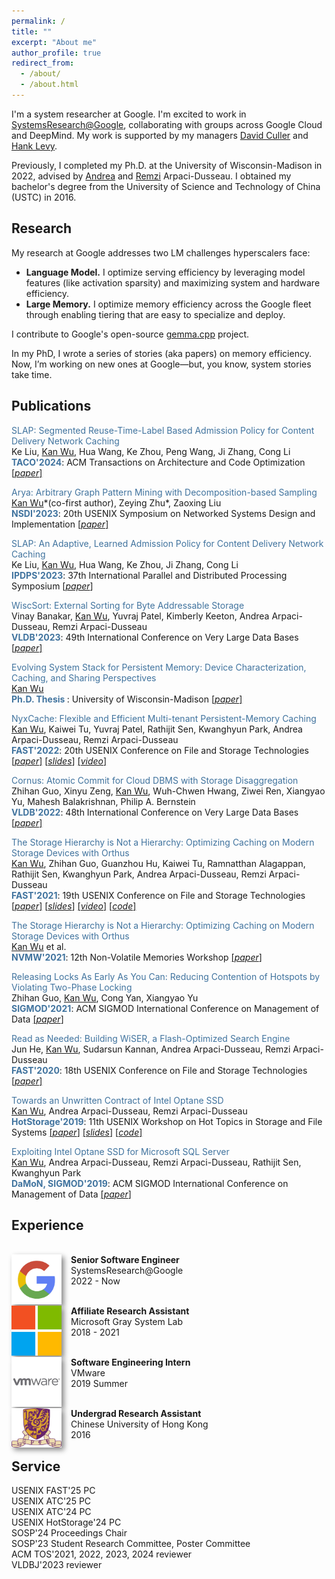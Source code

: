 ```yaml
---
permalink: /
title: ""
excerpt: "About me"
author_profile: true
redirect_from: 
  - /about/
  - /about.html
---
```


<!-- ## Biography -->
I'm a system researcher at Google. I'm excited to work in [SystemsResearch@Google](https://techsysinfra.google/research/), collaborating with groups across Google Cloud and DeepMind. My work is supported by my managers [David Culler](https://en.wikipedia.org/wiki/David_Culler) and [Hank Levy](https://en.wikipedia.org/wiki/Hank_Levy_(computer_scientist)).

Previously, I completed my Ph.D. at the University of Wisconsin-Madison in 2022, advised by [Andrea](http://pages.cs.wisc.edu/~dusseau/) and [Remzi](http://pages.cs.wisc.edu/~remzi/) Arpaci-Dusseau. I obtained my bachelor's degree from the University of Science and Technology of China (USTC) in 2016.


<!---
# Latest
<span style="color:rgb(64, 115, 158)">[Dec. 2021]&#128293;</span> NyxCache, a multi-tenant KV-cache framework on persistent memory, will appear at FAST 2022!
<br><span style="color:rgb(64, 115, 158)">[Mar. 2021]</span> Bamboo, a concurrency control protocol which reduces contention of hotspots, has been accepted to SIGMOD 2021! 
<br><span style="color:rgb(64, 115, 158)">[Dec. 2020]&#128293;</span> Non-Hierarchical Caching, a generic method to optimize caching for Persistent Memory hierarchies, has been accepted to FAST 2021!
style="color:rgb(64, 115, 158)"
-->

## Research
My research at Google addresses two LM challenges hyperscalers face:
- **Language Model.** I optimize serving efficiency by leveraging model features (like activation sparsity) and maximizing system and hardware efficiency.
- **Large Memory.** I optimize memory efficiency across the Google fleet through enabling tiering that are easy to specialize and deploy.

I contribute to Google's open-source [gemma.cpp](https://github.com/google/gemma.cpp) project.

In my PhD, I wrote a series of stories (aka papers) on memory efficiency. Now, I’m working on new ones at Google—but, you know, system stories take time.

## Publications
<!-- <span style="color:rgb(64, 115, 158)"> IMP: Disaggregated Memory Compute Offloading with Informed Memory Pool </span>
<br> In Submission (Title Altered to Avoid Conflicts)
 -->
<span style="color:rgb(64, 115, 158)"> SLAP: Segmented Reuse-Time-Label Based Admission Policy for Content Delivery Network Caching </span> 
<br> Ke Liu, <ins>Kan Wu</ins>, Hua Wang, Ke Zhou, Peng Wang, Ji Zhang, Cong Li
<br><b style="color:rgb(64, 115, 158)">TACO'2024</b>: ACM Transactions on Architecture and Code Optimization <a href="https://dl.acm.org/doi/pdf/10.1145/3646550">[*paper*]</a>

<span style="color:rgb(64, 115, 158)"> Arya: Arbitrary Graph Pattern Mining with Decomposition-based Sampling </span> 
<br> <ins>Kan Wu</ins>\*(co-first author), Zeying Zhu\*, Zaoxing Liu 
<br><b style="color:rgb(64, 115, 158)">NSDI'2023</b>: 20th USENIX Symposium on Networked Systems Design and Implementation <a href="https://www.usenix.org/system/files/nsdi23-zhu.pdf">[*paper*]</a> 

<span style="color:rgb(64, 115, 158)"> SLAP: An Adaptive, Learned Admission Policy for Content Delivery Network Caching</span> 
<br> Ke Liu, <ins>Kan Wu</ins>, Hua Wang, Ke Zhou, Ji Zhang, Cong Li
<br><b style="color:rgb(64, 115, 158)">IPDPS'2023</b>: 37th International Parallel and Distributed Processing Symposium <a href="https://ieeexplore.ieee.org/abstract/document/10177483">[*paper*]</a>

<span style="color:rgb(64, 115, 158)"> WiscSort: External Sorting for Byte Addressable Storage </span>
<br> Vinay Banakar, <ins>Kan Wu</ins>, Yuvraj Patel, Kimberly Keeton, Andrea Arpaci-Dusseau, Remzi Arpaci-Dusseau
<br><b style="color:rgb(64, 115, 158)">VLDB'2023</b>: 49th International Conference on Very Large Data Bases <a href="https://www.vldb.org/pvldb/vol16/p2103-banakar.pdf">[*paper*]</a>

<span style="color:rgb(64, 115, 158)"> Evolving System Stack for Persistent Memory: Device Characterization, Caching, and Sharing Perspectives</span>
<br> <ins>Kan Wu</ins>
<br><b style="color:rgb(64, 115, 158)">Ph.D. Thesis </b>: University of Wisconsin-Madison <a href="https://sherlockwu.github.io/files/kan_thesis_final_draft.pdf">[*paper*]</a> 

<span style="color:rgb(64, 115, 158)"> NyxCache: Flexible and Efficient Multi-tenant Persistent-Memory Caching  </span> 
<br> <ins>Kan Wu</ins>, Kaiwei Tu, Yuvraj Patel, Rathijit Sen, Kwanghyun Park, Andrea Arpaci-Dusseau, Remzi Arpaci-Dusseau 
<br><b style="color:rgb(64, 115, 158)">FAST'2022</b>: 20th USENIX Conference on File and Storage Technologies <a href="https://www.usenix.org/system/files/fast22-wu.pdf">[*paper*]</a> <a href="https://www.usenix.org/system/files/fast22_slides_wu.pdf">[*slides*]</a> <a href="https://www.usenix.org/conference/fast22/presentation/wu">[*video*]</a>

<span style="color:rgb(64, 115, 158)"> Cornus: Atomic Commit for Cloud DBMS with Storage Disaggregation </span> 
<br> Zhihan Guo, Xinyu Zeng, <ins>Kan Wu</ins>, Wuh-Chwen Hwang, Ziwei Ren, Xiangyao Yu, Mahesh Balakrishnan, Philip A. Bernstein 
<br><b style="color:rgb(64, 115, 158)">VLDB'2022</b>: 48th International Conference on Very Large Data Bases <a href="https://arxiv.org/pdf/2102.10185.pdf">[*paper*]</a> 

<span style="color:rgb(64, 115, 158)"> The Storage Hierarchy is Not a Hierarchy: Optimizing Caching on Modern Storage Devices with Orthus</span>
<br><ins>Kan Wu</ins>, Zhihan Guo, Guanzhou Hu, Kaiwei Tu, Ramnatthan Alagappan, Rathijit Sen, Kwanghyun Park, Andrea Arpaci-Dusseau, Remzi Arpaci-Dusseau 
<br><b style="color:rgb(64, 115, 158)">FAST'2021</b>: 19th USENIX Conference on File and Storage Technologies <a href="https://www.usenix.org/system/files/fast21-wu-kan.pdf">[*paper*]</a> <a href="https://research.cs.wisc.edu/adsl/Publications/fast21-kan-slides.pdf">[*slides*]</a> <a href="https://research.cs.wisc.edu/adsl/Publications/fast21-kan-video.mp4">[*video*]</a> <a href="https://github.com/josehu07/open-cas-linux-mf">[*code*]</a>

<span style="color:rgb(64, 115, 158)"> The Storage Hierarchy is Not a Hierarchy: Optimizing Caching on Modern Storage Devices with Orthus</span>
<br><ins>Kan Wu</ins> et al. 
<br><b style="color:rgb(64, 115, 158)">NVMW'2021</b>: 12th Non-Volatile Memories Workshop <a href="https://research.cs.wisc.edu/adsl/Publications/nvmw21-kan.pdf">[*paper*]</a> 

<span style="color:rgb(64, 115, 158)"> Releasing Locks As Early As You Can: Reducing Contention of Hotspots by Violating Two-Phase Locking</span>
<br> Zhihan Guo, <ins>Kan Wu</ins>, Cong Yan, Xiangyao Yu 
<br><b style="color:rgb(64, 115, 158)">SIGMOD'2021</b>: ACM SIGMOD International Conference on Management of Data <a href="https://scarletguo.github.io/files/rdm447-guoA.pdf">[*paper*]</a>

<span style="color:rgb(64, 115, 158)"> Read as Needed: Building WiSER, a Flash-Optimized Search Engine</span>
<br>Jun He, <ins>Kan Wu</ins>, Sudarsun Kannan, Andrea Arpaci-Dusseau, Remzi Arpaci-Dusseau
<br><b style="color:rgb(64, 115, 158)">FAST'2020</b>: 18th USENIX Conference on File and Storage Technologies <a href="https://www.usenix.org/system/files/fast20-he.pdf">[*paper*]</a> 

<span style="color:rgb(64, 115, 158)"> Towards an Unwritten Contract of Intel Optane SSD </span>
<br><ins>Kan Wu</ins>, Andrea Arpaci-Dusseau, Remzi Arpaci-Dusseau
<br><b style="color:rgb(64, 115, 158)">HotStorage'2019</b>: 11th USENIX Workshop on Hot Topics in Storage and File Systems <a href="https://research.cs.wisc.edu/adsl/Publications/hotstorage-contract19.pdf">[*paper*]</a> <a href="https://www.usenix.org/sites/default/files/conference/protected-files/hotstorage19_slides-wu.pdf">[*slides*]</a> <a href="https://github.com/sherlockwu/OptaneBench">[*code*]</a>

<span style="color:rgb(64, 115, 158)"> Exploiting Intel Optane SSD for Microsoft SQL Server</span>
<br><ins>Kan Wu</ins>, Andrea Arpaci-Dusseau, Remzi Arpaci-Dusseau, Rathijit Sen, Kwanghyun Park
<br><b style="color:rgb(64, 115, 158)">DaMoN, SIGMOD'2019</b>: ACM SIGMOD International Conference on Management of Data <a href="https://research.cs.wisc.edu/adsl/Publications/damon-optane19.pdf">[*paper*]</a> 

## Experience

<br><img style="float: left; box-shadow: 4px 4px 8px #888; margin-right: 15px;" src="images/logo/google-logo.png" width="80px" >
<b>Senior Software Engineer</b><br>SystemsResearch@Google<br>2022 - Now

<!---
<img style="float: left; box-shadow: 4px 4px 8px #888; margin-right: 15px;" src="images/logo/uwm-logo.png" width="80px" >
<b>Research Assistant</b><br><a href="https://madsystems.cs.wisc.edu">UW-Madison Systems Group</a><br>2016 - 2022
--->

<br><img style="float: left; box-shadow: 4px 4px 8px #888; margin-right: 15px;" src="images/logo/ms-logo.png" width="80px" >
<b>Affiliate Research Assistant</b><br>Microsoft Gray System Lab<br>2018 - 2021

<br><img style="float: left; box-shadow: 4px 4px 8px #888; margin-right: 15px;" src="images/logo/vw-logo.png" width="80px" >
<b>Software Engineering Intern</b><br>VMware<br>2019 Summer

<br><img style="float: left; box-shadow: 4px 4px 8px #888; margin-right: 15px;" src="images/logo/cuhk-logo.png" width="80px" >
<b>Undergrad Research Assistant</b><br>Chinese University of Hong Kong<br>2016


## Service
USENIX FAST'25 PC <br>
USENIX ATC'25 PC <br>
USENIX ATC'24 PC <br>
USENIX HotStorage'24 PC <br>
SOSP'24 Proceedings Chair <br>
SOSP'23 Student Research Committee, Poster Committee <br>
ACM TOS'2021, 2022, 2023, 2024 reviewer<br>
VLDBJ'2023 reviewer <br>

<!-- ## Teaching
Teaching Assistant, Operating System(CS537), UW-Madison, 2018 <br>
Teaching Assistant, Distributed System(CS739), UW-Madison, 2018
 -->
<!-- ## Invited / Conference Talks
Reflecting on PMEM, The Start of Modern Memory Hierarchies Research @ USTC 2023 <br>
Towards Auto Cache Tuning For HTAP Systems @ HTAP Summit 2022 <br>
Evolving System Stack for PMEM - Caching, Sharing Perspectives @ Google SRG 2022 <br>
Evolving System Stack for PMEM - Caching, Sharing Perspectives @ Google Madison 2022 <br>
Evolving System Stack for PMEM - Caching, Sharing Perspectives @ VMware Research 2022 <br>
Evolving System Stack for PMEM - Caching, Sharing Perspectives @ CMU PDL 2022 <br>
Multi-tenant Persistent Memory Caching @ FAST 2022 <br>
Caching for Modern Storage Hierarchies @ ChinaSys 2021  <br>
Caching for Modern Storage Hierarchies @ Microsoft Gray System Lab 2021 <br> 
Optimizing Caching on Modern Storage Devices with Orthus @ FAST 2021  <br>
Unwritten Contract of Optane SSD @ HotStorage 2019  <br>
Optane SSD Caching for Microsoft SQL Server @ DaMoN 2019 <br> -->